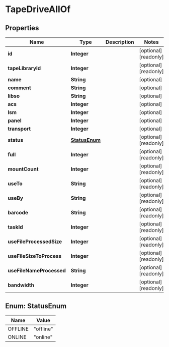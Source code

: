 

# TapeDriveAllOf

## Properties

Name | Type | Description | Notes
------------ | ------------- | ------------- | -------------
**id** | **Integer** |  |  [optional] [readonly]
**tapeLibraryId** | **Integer** |  |  [optional] [readonly]
**name** | **String** |  |  [optional]
**comment** | **String** |  |  [optional]
**libso** | **String** |  |  [optional]
**acs** | **Integer** |  |  [optional]
**lsm** | **Integer** |  |  [optional]
**panel** | **Integer** |  |  [optional]
**transport** | **Integer** |  |  [optional]
**status** | [**StatusEnum**](#StatusEnum) |  |  [optional] [readonly]
**full** | **Integer** |  |  [optional] [readonly]
**mountCount** | **Integer** |  |  [optional] [readonly]
**useTo** | **String** |  |  [optional] [readonly]
**useBy** | **String** |  |  [optional] [readonly]
**barcode** | **String** |  |  [optional] [readonly]
**taskId** | **Integer** |  |  [optional] [readonly]
**useFileProcessedSize** | **Integer** |  |  [optional] [readonly]
**useFileSizeToProcess** | **Integer** |  |  [optional] [readonly]
**useFileNameProcessed** | **String** |  |  [optional] [readonly]
**bandwidth** | **Integer** |  |  [optional] [readonly]



## Enum: StatusEnum

Name | Value
---- | -----
OFFLINE | &quot;offline&quot;
ONLINE | &quot;online&quot;




